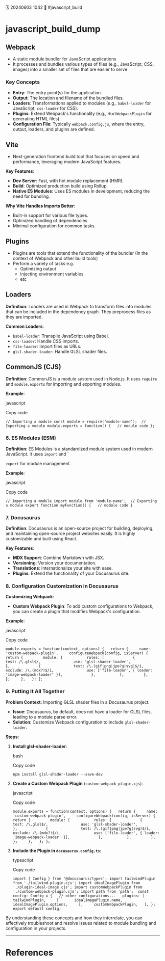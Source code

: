 🗓️ 20240603 1042
📎 #javascript_build

# javascript_build_dump
## Webpack

- A static module bundler for JavaScript applications
- It processes and bundles various types of files (e.g., JavaScript, CSS, images) into a smaller set of files that are easier to serve

### Key Concepts
- **Entry**: The entry point(s) for the application.
- **Output**: The location and filename of the bundled files.
- **Loaders**: Transformations applied to modules (e.g., `babel-loader` for JavaScript, `css-loader` for CSS).
- **Plugins**: Extend Webpack's functionality (e.g., `HtmlWebpackPlugin` for generating HTML files).
- **Configuration File**: Typically `webpack.config.js`, where the entry, output, loaders, and plugins are defined.

## Vite

- Next-generation frontend build tool that focuses on speed and performance, leveraging modern JavaScript features.

**Key Features**:
- **Dev Server**: Fast, with hot module replacement (HMR).
- **Build**: Optimized production build using Rollup.
- **Native ES Modules**: Uses ES modules in development, reducing the need for bundling.

**Why Vite Handles Imports Better**:

- Built-in support for various file types.
- Optimized handling of dependencies.
- Minimal configuration for common tasks.

## Plugins

- Plugins are tools that extend the functionality of the bundler (In the context of Webpack and other build tools)
- Perform a variety of tasks e.g.
	- Optimizing output
	- Injecting environment variables
	- etc
## Loaders

**Definition**: Loaders are used in Webpack to transform files into modules that can be included in the dependency graph. They preprocess files as they are imported.

**Common Loaders**:

- `babel-loader`: Transpile JavaScript using Babel.
- `css-loader`: Handle CSS imports.
- `file-loader`: Import files as URLs.
- `glsl-shader-loader`: Handle GLSL shader files.

## CommonJS (CJS)

**Definition**: CommonJS is a module system used in Node.js. It uses `require` and `module.exports` for importing and exporting modules.

**Example**:

javascript

Copy code

`// Importing a module const module = require('module-name');  // Exporting a module module.exports = function() {   // module code };`

### 6. ES Modules (ESM)

**Definition**: ES Modules is a standardized module system used in modern JavaScript. It uses `import` and `

`export` for module management.

**Example**:

javascript

Copy code

`// Importing a module import module from 'module-name';  // Exporting a module export function myFunction() {   // module code }`

### 7. Docusaurus

**Definition**: Docusaurus is an open-source project for building, deploying, and maintaining open-source project websites easily. It is highly customizable and built using React.

**Key Features**:

- **MDX Support**: Combine Markdown with JSX.
- **Versioning**: Version your documentation.
- **Translations**: Internationalize your site with ease.
- **Plugins**: Extend the functionality of your Docusaurus site.

### 8. Configuration Customization in Docusaurus

**Customizing Webpack**:

- **Custom Webpack Plugin**: To add custom configurations to Webpack, you can create a plugin that modifies Webpack's configuration.

**Example**:

javascript

Copy code

`module.exports = function(context, options) {   return {     name: 'custom-webpack-plugin',     configureWebpack(config, isServer) {       return {         module: {           rules: [             {               test: /\.glsl$/,               use: 'glsl-shader-loader',             },             {               test: /\.(gif|png|jpe?g|svg)$/i,               exclude: /\.(mdx?)$/i,               use: ['file-loader', { loader: 'image-webpack-loader' }],             },           ],         },       };     },   }; };`

### 9. Putting It All Together

**Problem Context**: Importing GLSL shader files in a Docusaurus project.

- **Issue**: Docusaurus, by default, does not have a loader for GLSL files, leading to a module parse error.
- **Solution**: Customize Webpack configuration to include `glsl-shader-loader`.

**Steps**:

1. **Install glsl-shader-loader**:
    
    bash
    
    Copy code
    
    `npm install glsl-shader-loader --save-dev`
    
2. **Create a Custom Webpack Plugin** (`custom-webpack-plugin.cjs`):
    
    javascript
    
    Copy code
    
    `module.exports = function(context, options) {   return {     name: 'custom-webpack-plugin',     configureWebpack(config, isServer) {       return {         module: {           rules: [             {               test: /\.glsl$/,               use: 'glsl-shader-loader',             },             {               test: /\.(gif|png|jpe?g|svg)$/i,               exclude: /\.(mdx?)$/i,               use: ['file-loader', { loader: 'image-webpack-loader' }],             },           ],         },       };     },   }; };`
    
3. **Include the Plugin in `docusaurus.config.ts`**:
    
    typescript
    
    Copy code
    
    `import { Config } from '@docusaurus/types'; import tailwindPlugin from './tailwind-plugin.cjs'; import idealImagePlugin from './plugin-ideal-image.cjs'; import customWebpackPlugin from './custom-webpack-plugin.cjs'; import path from 'path';  const config: Config = {   // other configurations...   plugins: [     tailwindPlugin,     [       idealImagePlugin.name,       idealImagePlugin.options,     ],     customWebpackPlugin,   ], };  export default config;`
    

By understanding these concepts and how they interrelate, you can effectively troubleshoot and resolve issues related to module bundling and configuration in your projects.

---

# References
